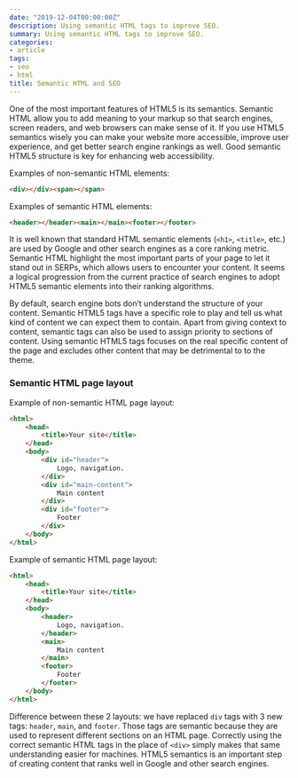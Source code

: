```yaml
---
date: "2019-12-04T00:00:00Z"
description: Using semantic HTML tags to improve SEO.
summary: Using semantic HTML tags to improve SEO.
categories:
- article
tags:
- seo
- html
title: Semantic HTML and SEO
---
```

One of the most important features of HTML5 is its semantics. Semantic HTML allow you to add meaning to your markup so that search engines, screen readers, and web browsers can make sense of it. If you use HTML5 semantics wisely you can make your website more accessible, improve user experience, and get better search engine rankings as well. Good semantic HTML5 structure is key for enhancing web accessibility.

Examples of non-semantic HTML elements:

```html
<div></div><span></span>
```

Examples of semantic HTML elements:

```html
<header></header><main></main><footer></footer>
```

It is well known that standard HTML semantic elements (`<h1>`, `<title>`, etc.) are used by Google and other search engines as a core ranking metric. Semantic HTML highlight the most important parts of your page to let it stand out in SERPs, which allows users to encounter your content. It seems a logical progression from the current practice of search engines to adopt HTML5 semantic elements into their ranking algorithms.

By default, search engine bots don’t understand the structure of your content. Semantic HTML5 tags have a specific role to play and tell us what kind of content we can expect them to contain. Apart from giving context to content, semantic tags can also be used to assign priority to sections of content. Using semantic HTML5 tags focuses on the real specific content of the page and excludes other content that may be detrimental to to the theme. 

### Semantic HTML page layout

Example of non-semantic HTML page layout:

```html
<html>
    <head>
        <title>Your site</title>
    </head>
    <body>
        <div id="header">
            Logo, navigation.
        </div>
        <div id="main-content">
            Main content
        </div>
        <div id="footer">
            Footer
        </div>
    </body>
</html>
```

Example of semantic HTML page layout:

```html
<html>
    <head>
        <title>Your site</title>
    </head>
    <body>
        <header>
            Logo, navigation.
        </header>
        <main>
            Main content
        </main>
        <footer>
            Footer
        </footer>
    </body>
</html>
```

Difference between these 2 layouts: we have replaced `div` tags with 3 new tags: `header`, `main`, and `footer`. Those tags are semantic because they are used to represent different sections on an HTML page. Correctly using the correct semantic HTML tags in the place of `<div>` simply makes that same understanding easier for machines. HTML5 semantics is an important step of creating content that ranks well in Google and other search engines.
